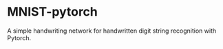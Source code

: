 # MNIST-pytorch
A simple handwriting network for handwritten digit string recognition with Pytorch. 

